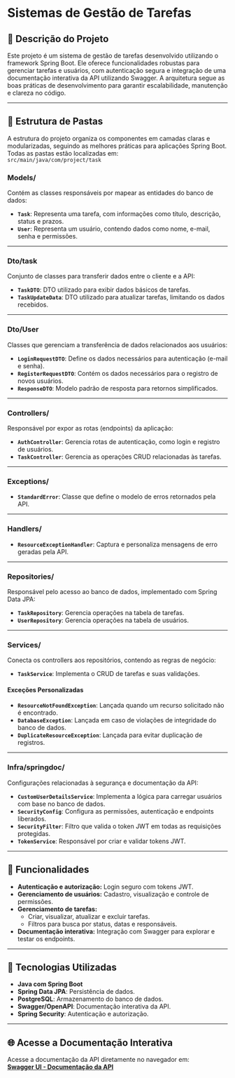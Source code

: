 # Sistemas de Gestão de Tarefas

## 📝 Descrição do Projeto
Este projeto é um sistema de gestão de tarefas desenvolvido utilizando o framework Spring Boot. Ele oferece funcionalidades robustas para gerenciar tarefas e usuários, com autenticação segura e integração de uma documentação interativa da API utilizando Swagger. A arquitetura segue as boas práticas de desenvolvimento para garantir escalabilidade, manutenção e clareza no código.

---

## 📂 Estrutura de Pastas
A estrutura do projeto organiza os componentes em camadas claras e modularizadas, seguindo as melhores práticas para aplicações Spring Boot. Todas as pastas estão localizadas em:  
`src/main/java/com/project/task`

### **Models/**  
Contém as classes responsáveis por mapear as entidades do banco de dados:  
- **`Task`**: Representa uma tarefa, com informações como título, descrição, status e prazos.  
- **`User`**: Representa um usuário, contendo dados como nome, e-mail, senha e permissões.

---

### **Dto/task**  
Conjunto de classes para transferir dados entre o cliente e a API:  
- **`TaskDTO`**: DTO utilizado para exibir dados básicos de tarefas.  
- **`TaskUpdateData`**: DTO utilizado para atualizar tarefas, limitando os dados recebidos.

---

### **Dto/User**  
Classes que gerenciam a transferência de dados relacionados aos usuários:  
- **`LoginRequestDTO`**: Define os dados necessários para autenticação (e-mail e senha).  
- **`RegisterRequestDTO`**: Contém os dados necessários para o registro de novos usuários.  
- **`ResponseDTO`**: Modelo padrão de resposta para retornos simplificados.

---

### **Controllers/**  
Responsável por expor as rotas (endpoints) da aplicação:  
- **`AuthController`**: Gerencia rotas de autenticação, como login e registro de usuários.  
- **`TaskController`**: Gerencia as operações CRUD relacionadas às tarefas.

---

### **Exceptions/**  
- **`StandardError`**: Classe que define o modelo de erros retornados pela API.  

---

### **Handlers/**  
- **`ResourceExceptionHandler`**: Captura e personaliza mensagens de erro geradas pela API.

---

### **Repositories/**  
Responsável pelo acesso ao banco de dados, implementado com Spring Data JPA:  
- **`TaskRepository`**: Gerencia operações na tabela de tarefas.  
- **`UserRepository`**: Gerencia operações na tabela de usuários.

---

### **Services/**  
Conecta os controllers aos repositórios, contendo as regras de negócio:  
- **`TaskService`**: Implementa o CRUD de tarefas e suas validações.

#### **Exceções Personalizadas**
- **`ResourceNotFoundException`**: Lançada quando um recurso solicitado não é encontrado.  
- **`DatabaseException`**: Lançada em caso de violações de integridade do banco de dados.  
- **`DuplicateResourceException`**: Lançada para evitar duplicação de registros.

---

### **Infra/springdoc/**  
Configurações relacionadas à segurança e documentação da API:  
- **`CustomUserDetailsService`**: Implementa a lógica para carregar usuários com base no banco de dados.  
- **`SecurityConfig`**: Configura as permissões, autenticação e endpoints liberados.  
- **`SecurityFilter`**: Filtro que valida o token JWT em todas as requisições protegidas.  
- **`TokenService`**: Responsável por criar e validar tokens JWT.

---

## 📘 Funcionalidades
- **Autenticação e autorização:** Login seguro com tokens JWT.  
- **Gerenciamento de usuários:** Cadastro, visualização e controle de permissões.  
- **Gerenciamento de tarefas:**  
  - Criar, visualizar, atualizar e excluir tarefas.  
  - Filtros para busca por status, datas e responsáveis.  
- **Documentação interativa:** Integração com Swagger para explorar e testar os endpoints.

---

## 🚀 Tecnologias Utilizadas
- **Java com Spring Boot**
- **Spring Data JPA**: Persistência de dados.  
- **PostgreSQL**: Armazenamento do banco de dados.  
- **Swagger/OpenAPI**: Documentação interativa da API.  
- **Spring Security**: Autenticação e autorização.

---

## 🌐 Acesse a Documentação Interativa
Acesse a documentação da API diretamente no navegador em:  
**[Swagger UI - Documentação da API](http://localhost:8080/swagger-ui/)**
